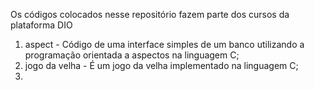 Os códigos colocados nesse repositório fazem parte dos cursos da plataforma DIO

1. aspect - Código de uma interface simples de um banco utilizando a programação orientada a aspectos na linguagem C;
2. jogo da velha - É um jogo da velha implementado na linguagem C;
3. 
